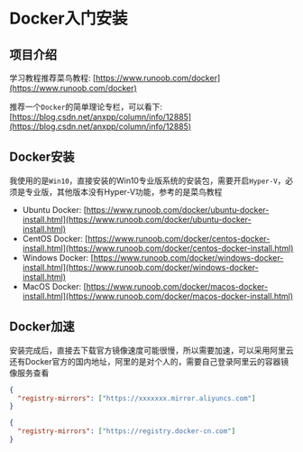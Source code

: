 # Docker入门安装

## 项目介绍

学习教程推荐菜鸟教程: [https://www.runoob.com/docker](https://www.runoob.com/docker)

推荐一个`Docker`的简单理论专栏，可以看下: [https://blog.csdn.net/anxpp/column/info/12885](https://blog.csdn.net/anxpp/column/info/12885)

## Docker安装

我使用的是`Win10`，直接安装的Win10专业版系统的安装包，需要开启`Hyper-V`，必须是专业版，其他版本没有Hyper-V功能，参考的是菜鸟教程

* Ubuntu Docker: [https://www.runoob.com/docker/ubuntu-docker-install.html](https://www.runoob.com/docker/ubuntu-docker-install.html)
* CentOS Docker: [https://www.runoob.com/docker/centos-docker-install.html](https://www.runoob.com/docker/centos-docker-install.html)
* Windows Docker: [https://www.runoob.com/docker/windows-docker-install.html](https://www.runoob.com/docker/windows-docker-install.html)
* MacOS Docker: [https://www.runoob.com/docker/macos-docker-install.html](https://www.runoob.com/docker/macos-docker-install.html)

## Docker加速

安装完成后，直接去下载官方镜像速度可能很慢，所以需要加速，可以采用阿里云还有Docker官方的国内地址，阿里的是对个人的，需要自己登录阿里云的容器镜像服务查看

```json
{
  "registry-mirrors": ["https://xxxxxxx.mirror.aliyuncs.com"]
}
```

```json
{
  "registry-mirrors": ["https://registry.docker-cn.com"]
}
```

